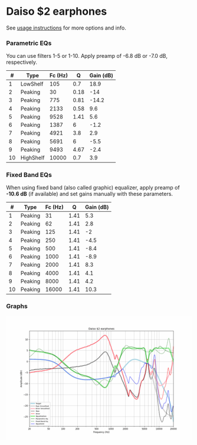 # Daiso $2 earphones
See [usage instructions](https://github.com/jaakkopasanen/AutoEq#usage) for more options and info.

### Parametric EQs
You can use filters 1-5 or 1-10. Apply preamp of -6.8 dB or -7.0 dB, respectively.

|   # | Type      |   Fc (Hz) |    Q |   Gain (dB) |
|-----|-----------|-----------|------|-------------|
|   1 | LowShelf  |       105 | 0.7  |        18.9 |
|   2 | Peaking   |        30 | 0.18 |       -14   |
|   3 | Peaking   |       775 | 0.81 |       -14.2 |
|   4 | Peaking   |      2133 | 0.58 |         9.6 |
|   5 | Peaking   |      9528 | 1.41 |         5.6 |
|   6 | Peaking   |      1387 | 6    |        -1.2 |
|   7 | Peaking   |      4921 | 3.8  |         2.9 |
|   8 | Peaking   |      5691 | 6    |        -5.5 |
|   9 | Peaking   |      9493 | 4.67 |        -2.4 |
|  10 | HighShelf |     10000 | 0.7  |         3.9 |

### Fixed Band EQs
When using fixed band (also called graphic) equalizer, apply preamp of **-10.6 dB** (if available) and set gains manually with these parameters.

|   # | Type    |   Fc (Hz) |    Q |   Gain (dB) |
|-----|---------|-----------|------|-------------|
|   1 | Peaking |        31 | 1.41 |         5.3 |
|   2 | Peaking |        62 | 1.41 |         2.8 |
|   3 | Peaking |       125 | 1.41 |        -2   |
|   4 | Peaking |       250 | 1.41 |        -4.5 |
|   5 | Peaking |       500 | 1.41 |        -8.4 |
|   6 | Peaking |      1000 | 1.41 |        -8.9 |
|   7 | Peaking |      2000 | 1.41 |         8.3 |
|   8 | Peaking |      4000 | 1.41 |         4.1 |
|   9 | Peaking |      8000 | 1.41 |         4.2 |
|  10 | Peaking |     16000 | 1.41 |        10.3 |

### Graphs
![](./Daiso%20$2%20earphones.png)
